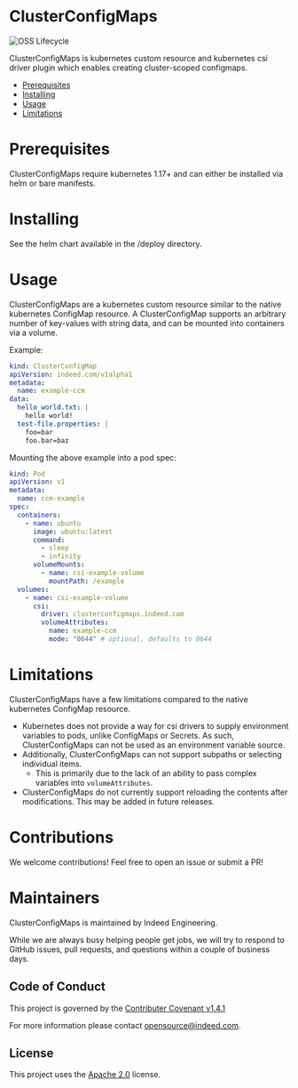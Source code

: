 ClusterConfigMaps
===

![OSS Lifecycle](https://img.shields.io/osslifecycle/indeedeng/default-template.svg)

ClusterConfigMaps is kubernetes custom resource and kubernetes csi driver plugin which
enables creating cluster-scoped configmaps.

* [Prerequisites](#prerequisites)
* [Installing](#installing)
* [Usage](#usage)
* [Limitations](#limitations)

Prerequisites
===
ClusterConfigMaps require kubernetes 1.17+ and can either be installed via helm or bare manifests.

Installing
===
See the helm chart available in the /deploy directory.

Usage
===
ClusterConfigMaps are a kubernetes custom resource similar to the native kubernetes ConfigMap resource.
A ClusterConfigMap supports an arbitrary number of key-values with string data, and can be mounted into
containers via a volume.

Example:
```yaml
kind: ClusterConfigMap
apiVersion: indeed.com/v1alpha1
metadata:
  name: example-ccm
data:
  hello_world.txt: |
    hello world!
  test-file.properties: |
    foo=bar
    foo.bar=baz
```

Mounting the above example into a pod spec:
```yaml
kind: Pod
apiVersion: v1
metadata:
  name: ccm-example
spec:
  containers:
    - name: ubuntu
      image: ubuntu:latest
      command:
        - sleep
        - infinity
      volumeMounts:
        - name: csi-example-volume
          mountPath: /example
  volumes:
    - name: csi-example-volume
      csi:
        driver: clusterconfigmaps.indeed.com
        volumeAttributes:
          name: example-ccm
          mode: "0644" # optional, defaults to 0644
```

Limitations
===
ClusterConfigMaps have a few limitations compared to the native kubernetes ConfigMap resource.

* Kubernetes does not provide a way for csi drivers to supply environment variables to pods, unlike ConfigMaps or Secrets. As such, ClusterConfigMaps can not be used as an environment variable source. 
* Additionally, ClusterConfigMaps can not support subpaths or selecting individual items.
  * This is primarily due to the lack of an ability to pass complex variables into `volumeAttributes`.
* ClusterConfigMaps do not currently support reloading the contents after modifications. This may be added in future releases.

Contributions
===
We welcome contributions! Feel free to open an issue or submit a PR!

Maintainers
===
ClusterConfigMaps is maintained by Indeed Engineering.

While we are always busy helping people get jobs, we will try to respond to GitHub issues, pull requests, and questions within a couple of business days.

## Code of Conduct
This project is governed by the [Contributer Covenant v1.4.1](CODE_OF_CONDUCT.md)

For more information please contact opensource@indeed.com.

## License
This project uses the [Apache 2.0](LICENSE) license.